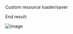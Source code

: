 Custom resource loader/saver

End result:

![image](https://github.com/user-attachments/assets/26d77983-115c-4e80-b9bd-9fdf266cc72f)
